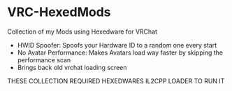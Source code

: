 # VRC-HexedMods
Collection of my Mods using Hexedware for VRChat

- HWID Spoofer: Spoofs your Hardware ID to a random one every start
- No Avatar Performance: Makes Avatars load way faster by skipping the performance scan
- Brings back old vrchat loading screen

THESE COLLECTION REQUIRED HEXEDWARES IL2CPP LOADER TO RUN IT
